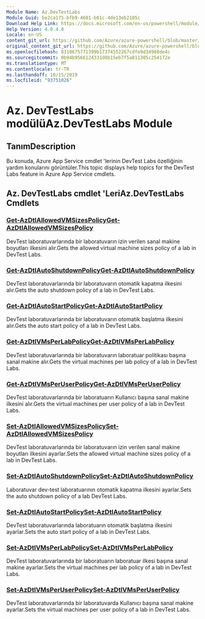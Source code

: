 ```yaml
---
Module Name: Az.DevTestLabs
Module Guid: be2ca175-bfb9-4601-b01c-4de13eb2105c
Download Help Link: https://docs.microsoft.com/en-us/powershell/module/az.devtestlabs
Help Version: 4.0.4.0
Locale: en-US
content_git_url: https://github.com/Azure/azure-powershell/blob/master/src/DevTestLabs/DevTestLabs/help/Az.DevTestLabs.md
original_content_git_url: https://github.com/Azure/azure-powershell/blob/master/src/DevTestLabs/DevTestLabs/help/Az.DevTestLabs.md
ms.openlocfilehash: 8310675771399b17374552267cdfe9d34988de4c
ms.sourcegitcommit: 0b94b9566124331d0b15eb7f5a811305c254172e
ms.translationtype: MT
ms.contentlocale: tr-TR
ms.lasthandoff: 10/15/2019
ms.locfileid: "93751026"
---
```

# <span data-ttu-id="65dd5-101">Az. DevTestLabs modülü</span><span class="sxs-lookup"><span data-stu-id="65dd5-101">Az.DevTestLabs Module</span></span>
## <span data-ttu-id="65dd5-102">Tanım</span><span class="sxs-lookup"><span data-stu-id="65dd5-102">Description</span></span>
<span data-ttu-id="65dd5-103">Bu konuda, Azure App Service cmdlet 'lerinin DevTest Labs özelliğinin yardım konularını görüntüler.</span><span class="sxs-lookup"><span data-stu-id="65dd5-103">This topic displays help topics for the DevTest Labs feature in Azure App Service cmdlets.</span></span>

## <span data-ttu-id="65dd5-104">Az. DevTestLabs cmdlet 'Leri</span><span class="sxs-lookup"><span data-stu-id="65dd5-104">Az.DevTestLabs Cmdlets</span></span>
### [<span data-ttu-id="65dd5-105">Get-AzDtlAllowedVMSizesPolicy</span><span class="sxs-lookup"><span data-stu-id="65dd5-105">Get-AzDtlAllowedVMSizesPolicy</span></span>](Get-AzDtlAllowedVMSizesPolicy.md)
<span data-ttu-id="65dd5-106">DevTest laboratuvarlarında bir laboratuvarın izin verilen sanal makine boyutları ilkesini alır.</span><span class="sxs-lookup"><span data-stu-id="65dd5-106">Gets the allowed virtual machine sizes policy of a lab in DevTest Labs.</span></span>

### [<span data-ttu-id="65dd5-107">Get-AzDtlAutoShutdownPolicy</span><span class="sxs-lookup"><span data-stu-id="65dd5-107">Get-AzDtlAutoShutdownPolicy</span></span>](Get-AzDtlAutoShutdownPolicy.md)
<span data-ttu-id="65dd5-108">DevTest laboratuvarlarında bir laboratuvarın otomatik kapatma ilkesini alır.</span><span class="sxs-lookup"><span data-stu-id="65dd5-108">Gets the auto shutdown policy of a lab in DevTest Labs.</span></span>

### [<span data-ttu-id="65dd5-109">Get-AzDtlAutoStartPolicy</span><span class="sxs-lookup"><span data-stu-id="65dd5-109">Get-AzDtlAutoStartPolicy</span></span>](Get-AzDtlAutoStartPolicy.md)
<span data-ttu-id="65dd5-110">DevTest laboratuvarlarında bir laboratuvarın otomatik başlatma ilkesini alır.</span><span class="sxs-lookup"><span data-stu-id="65dd5-110">Gets the auto start policy of a lab in DevTest Labs.</span></span>

### [<span data-ttu-id="65dd5-111">Get-AzDtlVMsPerLabPolicy</span><span class="sxs-lookup"><span data-stu-id="65dd5-111">Get-AzDtlVMsPerLabPolicy</span></span>](Get-AzDtlVMsPerLabPolicy.md)
<span data-ttu-id="65dd5-112">DevTest laboratuvarlarında bir laboratuvarın laboratuar politikası başına sanal makine alır.</span><span class="sxs-lookup"><span data-stu-id="65dd5-112">Gets the virtual machines per lab policy of a lab in DevTest Labs.</span></span>

### [<span data-ttu-id="65dd5-113">Get-AzDtlVMsPerUserPolicy</span><span class="sxs-lookup"><span data-stu-id="65dd5-113">Get-AzDtlVMsPerUserPolicy</span></span>](Get-AzDtlVMsPerUserPolicy.md)
<span data-ttu-id="65dd5-114">DevTest laboratuvarlarında bir laboratuarın Kullanıcı başına sanal makine ilkesini alır.</span><span class="sxs-lookup"><span data-stu-id="65dd5-114">Gets the virtual machines per user policy of a lab in DevTest Labs.</span></span>

### [<span data-ttu-id="65dd5-115">Set-AzDtlAllowedVMSizesPolicy</span><span class="sxs-lookup"><span data-stu-id="65dd5-115">Set-AzDtlAllowedVMSizesPolicy</span></span>](Set-AzDtlAllowedVMSizesPolicy.md)
<span data-ttu-id="65dd5-116">DevTest laboratuvarlarında bir laboratuvarın izin verilen sanal makine boyutları ilkesini ayarlar.</span><span class="sxs-lookup"><span data-stu-id="65dd5-116">Sets the allowed virtual machine sizes policy of a lab in DevTest Labs.</span></span>

### [<span data-ttu-id="65dd5-117">Set-AzDtlAutoShutdownPolicy</span><span class="sxs-lookup"><span data-stu-id="65dd5-117">Set-AzDtlAutoShutdownPolicy</span></span>](Set-AzDtlAutoShutdownPolicy.md)
<span data-ttu-id="65dd5-118">Laboratuvar dev-test laboratuarının otomatik kapatma ilkesini ayarlar.</span><span class="sxs-lookup"><span data-stu-id="65dd5-118">Sets the auto shutdown policy of a lab DevTest Labs.</span></span>

### [<span data-ttu-id="65dd5-119">Set-AzDtlAutoStartPolicy</span><span class="sxs-lookup"><span data-stu-id="65dd5-119">Set-AzDtlAutoStartPolicy</span></span>](Set-AzDtlAutoStartPolicy.md)
<span data-ttu-id="65dd5-120">DevTest laboratuvarlarında laboratuarın otomatik başlatma ilkesini ayarlar.</span><span class="sxs-lookup"><span data-stu-id="65dd5-120">Sets the auto start policy of a lab in DevTest Labs.</span></span>

### [<span data-ttu-id="65dd5-121">Set-AzDtlVMsPerLabPolicy</span><span class="sxs-lookup"><span data-stu-id="65dd5-121">Set-AzDtlVMsPerLabPolicy</span></span>](Set-AzDtlVMsPerLabPolicy.md)
<span data-ttu-id="65dd5-122">DevTest laboratuvarlarında bir laboratuarın laboratuar ilkesi başına sanal makine ayarlar.</span><span class="sxs-lookup"><span data-stu-id="65dd5-122">Sets the virtual machines per lab policy of a lab in DevTest Labs.</span></span>

### [<span data-ttu-id="65dd5-123">Set-AzDtlVMsPerUserPolicy</span><span class="sxs-lookup"><span data-stu-id="65dd5-123">Set-AzDtlVMsPerUserPolicy</span></span>](Set-AzDtlVMsPerUserPolicy.md)
<span data-ttu-id="65dd5-124">DevTest laboratuvarlarında bir laboratuvarda Kullanıcı başına sanal makine ayarlar.</span><span class="sxs-lookup"><span data-stu-id="65dd5-124">Sets the virtual machines per user policy of a lab in DevTest Labs.</span></span>


